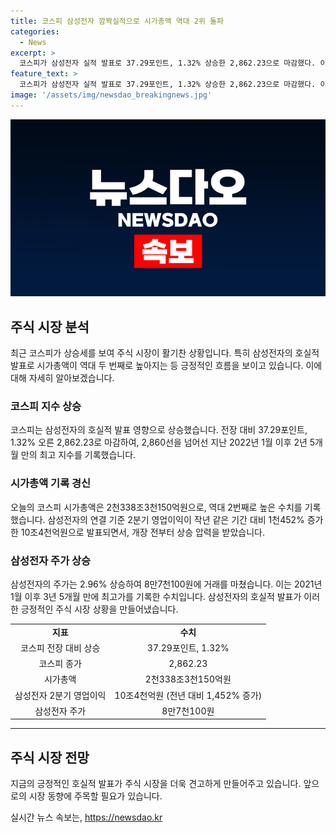 ```yaml
---
title: 코스피 삼성전자 깜짝실적으로 시가총액 역대 2위 돌파
categories:
  - News
excerpt: >
  코스피가 삼성전자 실적 발표로 37.29포인트, 1.32% 상승한 2,862.23으로 마감했다. 이는 2022년 1월 20일 이후 2년 5개월 만에 나타난 선전이다. 삼성전자의 호실적에 힘입어 시가총액은 역대 2번째로 많은 2천338조3천150억원을 기록했다. 2분기 영업이익은 작년 동기대비 1천452% 증가한 10조4천억원을 달성했고, 주가는 3년 5개월 만에 최고가를 경신했다.
feature_text: >
  코스피가 삼성전자 실적 발표로 37.29포인트, 1.32% 상승한 2,862.23으로 마감했다. 이는 2022년 1월 20일 이후 2년 5개월 만에 나타난 선전이다. 삼성전자의 호실적에 힘입어 시가총액은 역대 2번째로 많은 2천338조3천150억원을 기록했다. 2분기 영업이익은 작년 동기대비 1천452% 증가한 10조4천억원을 달성했고, 주가는 3년 5개월 만에 최고가를 경신했다.
image: '/assets/img/newsdao_breakingnews.jpg'
---
```


<p><img src="/assets/img/newsdao_breakingnews.jpg" alt="ontimetimes 속보" /></p>

<h2 data-ke-size="size26">주식 시장 분석</h2>

<p data-ke-size="size16">최근 코스피가 상승세를 보여 주식 시장이 활기찬 상황입니다. 특히 삼성전자의 호실적 발표로 시가총액이 역대 두 번째로 높아지는 등 긍정적인 흐름을 보이고 있습니다. 이에 대해 자세히 알아보겠습니다.</p>

<h3>코스피 지수 상승</h3>

<p data-ke-size="size16">코스피는 삼성전자의 호실적 발표 영향으로 상승했습니다. 전장 대비 37.29포인트, 1.32% 오른 2,862.23로 마감하여, 2,860선을 넘어선 지난 2022년 1월 이후 2년 5개월 만의 최고 지수를 기록했습니다.</p>

<h3>시가총액 기록 경신</h3>

<p data-ke-size="size16">오늘의 코스피 시가총액은 2천338조3천150억원으로, 역대 2번째로 높은 수치를 기록했습니다. 삼성전자의 연결 기준 2분기 영업이익이 작년 같은 기간 대비 1천452% 증가한 10조4천억원으로 발표되면서, 개장 전부터 상승 압력을 받았습니다.</p>

<h3>삼성전자 주가 상승</h3>

<p data-ke-size="size16">삼성전자의 주가는 2.96% 상승하여 8만7천100원에 거래를 마쳤습니다. 이는 2021년 1월 이후 3년 5개월 만에 최고가를 기록한 수치입니다. 삼성전자의 호실적 발표가 이러한 긍정적인 주식 시장 상황을 만들어냈습니다.</p>

<table>
    <tr>
        <td style="text-align: center;"><b>지표</b></td>
        <td style="text-align: center;"><b>수치</b></td>
    </tr>
    <tr>
        <td style="text-align: center;">코스피 전장 대비 상승</td>
        <td style="text-align: center;">37.29포인트, 1.32%</td>
    </tr>
    <tr>
        <td style="text-align: center;">코스피 종가</td>
        <td style="text-align: center;">2,862.23</td>
    </tr>
    <tr>
        <td style="text-align: center;">시가총액</td>
        <td style="text-align: center;">2천338조3천150억원</td>
    </tr>
    <tr>
        <td style="text-align: center;">삼성전자 2분기 영업이익</td>
        <td style="text-align: center;">10조4천억원 (전년 대비 1,452% 증가)</td>
    </tr>
    <tr>
        <td style="text-align: center;">삼성전자 주가</td>
        <td style="text-align: center;">8만7천100원</td>
    </tr>
</table>

<hr>

<h2 data-ke-size="size26">주식 시장 전망</h2>

<p data-ke-size="size16">지금의 긍정적인 호실적 발표가 주식 시장을 더욱 견고하게 만들어주고 있습니다. 앞으로의 시장 동향에 주목할 필요가 있습니다.</p>
실시간 뉴스 속보는, <a href="https://newsdao.kr" rel="dofollow">https://newsdao.kr</a>


